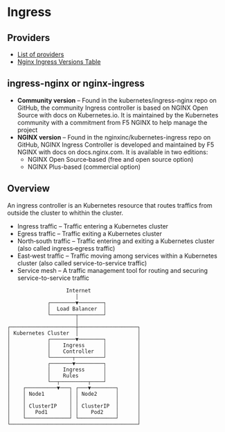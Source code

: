 # Ingress

## Providers
* [List of providers](https://kubernetes.io/docs/concepts/services-networking/ingress-controllers/)
* [Nginx Ingress Versions Table](https://gist.github.com/grigorkh/f8e4fd73e99f0fde06a51e2ed7c2156c)


## ingress-nginx or nginx-ingress
* __Community version__ – Found in the kubernetes/ingress-nginx repo on GitHub, the community Ingress controller is based on NGINX Open Source with docs on Kubernetes.io. It is maintained by the Kubernetes community with a commitment from F5 NGINX to help manage the project
* __NGINX version__ – Found in the nginxinc/kubernetes-ingress repo on GitHub, NGINX Ingress Controller is developed and maintained by F5 NGINX with docs on docs.nginx.com. It is available in two editions:
    * NGINX Open Source‑based (free and open source option)
    * NGINX Plus-based (commercial option)

## Overview
An ingress controller is an Kubernetes resource that routes traffics from outside the cluster to whithin the cluster.

* Ingress traffic – Traffic entering a Kubernetes cluster
* Egress traffic – Traffic exiting a Kubernetes cluster
* North‑south traffic – Traffic entering and exiting a Kubernetes cluster (also called ingress‑egress traffic)
* East‑west traffic – Traffic moving among services within a Kubernetes cluster (also called service-to-service traffic)
* Service mesh – A traffic management tool for routing and securing service-to-service traffic

```
                   Internet
                      │
             ┌────────▼────────┐
             │  Load Balancer  │
             └────────┬────────┘
                      │
┌─────────────────────┼───────────────────┐
│ Kubernetes Cluster  │                   │
│            ┌────────▼────────┐          │
│            │    Ingress      │          │
│            │    Controller   │          │
│            └───────┬─────────┘          │
│            ┌───────▼─────────┐          │
│            │    Ingress      │          │
│            │    Rules        │          │
│            └──┬─────────┬────┘          │
│    ┌──────────▼───┐ ┌───▼────────┐      │
│    │ Node1        │ │ Node2      │      │
│    │              │ │            │      │
│    │ ClusterIP    │ │ ClusterIP  │      │
│    │   Pod1       │ │    Pod2    │      │
│    └──────────────┘ └────────────┘      │
└─────────────────────────────────────────┘
```

